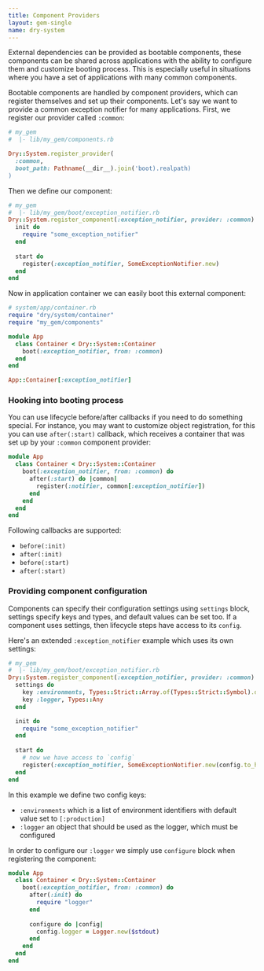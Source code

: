```yaml
---
title: Component Providers
layout: gem-single
name: dry-system
---
```


External dependencies can be provided as bootable components, these components can be shared across applications with the ability to configure them and customize booting process. This is especially useful in situations where you have a set of applications with many common components.

Bootable components are handled by component providers, which can register themselves and set up their components. Let's say we want to provide a common exception notifier for many applications. First, we register our provider called `:common`:

``` ruby
# my_gem
#  |- lib/my_gem/components.rb

Dry::System.register_provider(
  :common,
  boot_path: Pathname(__dir__).join('boot).realpath)
)
```

Then we define our component:

``` ruby
# my_gem
#  |- lib/my_gem/boot/exception_notifier.rb
Dry::System.register_component(:exception_notifier, provider: :common) do
  init do
    require "some_exception_notifier"
  end
  
  start do
    register(:exception_notifier, SomeExceptionNotifier.new)
  end
end
```

Now in application container we can easily boot this external component:

``` ruby
# system/app/container.rb
require "dry/system/container"
require "my_gem/components"

module App
  class Container < Dry::System::Container
    boot(:exception_notifier, from: :common)
  end
end

App::Container[:exception_notifier]
```

### Hooking into booting process

You can use lifecycle before/after callbacks if you need to do something special. For instance, you may want to customize object registration, for this you can use `after(:start)` callback, which receives a container that was set up by your `:common` component provider:

``` ruby
module App
  class Container < Dry::System::Container
    boot(:exception_notifier, from: :common) do
      after(:start) do |common|
        register(:notifier, common[:exception_notifier])
      end
    end
  end
end
```

Following callbacks are supported:

- `before(:init)`
- `after(:init)`
- `before(:start)`
- `after(:start)`

### Providing component configuration

Components can specify their configuration settings using `settings` block, settings specify keys and types, and default values can be set too. If a component uses settings, then lifecycle steps have access to its `config`.

Here's an extended `:exception_notifier` example which uses its own settings:

``` ruby
# my_gem
#  |- lib/my_gem/boot/exception_notifier.rb
Dry::System.register_component(:exception_notifier, provider: :common) do
  settings do
    key :environments, Types::Strict::Array.of(Types::Strict::Symbol).default(%i[production])
    key :logger, Types::Any
  end

  init do
    require "some_exception_notifier"
  end
  
  start do
    # now we have access to `config`
    register(:exception_notifier, SomeExceptionNotifier.new(config.to_h))
  end
end
```

In this example we define two config keys:

- `:environments` which is a list of environment identifiers with default value set to `[:production]`
- `:logger` an object that should be used as the logger, which must be configured

In order to configure our `:logger` we simply use `configure` block when registering the component:

``` ruby
module App
  class Container < Dry::System::Container
    boot(:exception_notifier, from: :common) do
      after(:init) do
        require "logger"
      end
      
      configure do |config|
        config.logger = Logger.new($stdout)
      end
    end
  end
end
```
